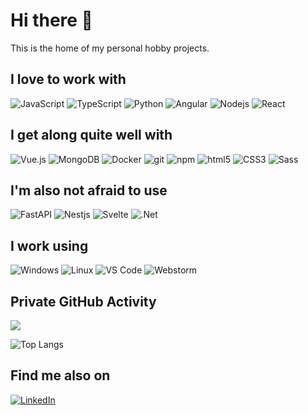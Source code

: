 # Hi there 👋

This is the home of my personal hobby projects.

## I love to work with

<p>
  <img alt="JavaScript" src="https://img.shields.io/badge/JavaScript%20-%23F7DF1E.svg?style=for-the-badge&logo=javascript&logoColor=black" />
  <img alt="TypeScript" src="https://img.shields.io/badge/-TypeScript-3178C6?style=for-the-badge&logo=typescript&logoColor=white">
  <img alt="Python" src="https://img.shields.io/badge/Python%20-%2314354C.svg?style=for-the-badge&logo=python&logoColor=white" />
  <img alt="Angular" src="https://img.shields.io/badge/-Angular-DD0031?style=for-the-badge&logo=angular&logoColor=white" />
  <img alt="Nodejs" src="https://img.shields.io/badge/-Nodejs-43853d?style=for-the-badge&logo=Node.js&logoColor=white" />
  <img alt="React" src="https://img.shields.io/badge/-React-45b8d8?style=for-the-badge&logo=react&logoColor=white" />
</p>

## I get along quite well with

<p>
  <img alt="Vue.js" src="https://img.shields.io/badge/-Vue.js-4FC08D?style=for-the-badge&logo=vue.js&logoColor=white" />
  <img alt="MongoDB" src="https://img.shields.io/badge/-MongoDB-47A248?style=for-the-badge&logo=MongoDB&logoColor=white" />
  <img alt="Docker" src="https://img.shields.io/badge/-Docker-46a2f1?style=for-the-badge&logo=docker&logoColor=white" />
  <img alt="git" src="https://img.shields.io/badge/-Git-F05032?style=for-the-badge&logo=git&logoColor=white" />
  <img alt="npm" src="https://img.shields.io/badge/-NPM-CB3837?style=for-the-badge&logo=npm&logoColor=white" />
  <img alt="html5" src="https://img.shields.io/badge/-HTML5-E34F26?style=for-the-badge&logo=html5&logoColor=white" />
  <img alt="CSS3" src="https://img.shields.io/badge/CSS3%20-%231572B6.svg?style=for-the-badge&logo=css3&logoColor=white" />
  <img alt="Sass" src="https://img.shields.io/badge/-Sass-CC6699?style=for-the-badge&logo=sass&logoColor=white" />
</p>

## I'm also not afraid to use

<p>
  <img alt="FastAPI" src="https://img.shields.io/badge/FastAPI%20-%2300C7B7.svg?style=for-the-badge&logo=fastapi&logoColor=white" />
  <img alt="Nestjs" src="https://img.shields.io/badge/-NestJs-E0234E?style=for-the-badge&logo=NestJS&logoColor=white" />
  <img alt="Svelte" src="https://img.shields.io/badge/-Svelte-E34613?style=for-the-badge&logo=Svelte&logoColor=white" />
  <img alt=".Net" src="https://img.shields.io/badge/-.Net-512BD4?style=for-the-badge&logo=.net&logoColor=white" />
</p>

## I work using

<p>
  <img alt="Windows" src="https://img.shields.io/badge/Windows-99ccff?style=for-the-badge&logo=Windows&logoColor=white" />
  <img alt="Linux" src="https://img.shields.io/badge/-Linux-FCC624?style=for-the-badge&logo=Linux&logoColor=white" />
  <img alt="VS Code" src="https://img.shields.io/badge/VS%20Code%20-%23007ACC.svg?style=for-the-badge&logo=visual-studio-code&logoColor=white" />
  <img alt="Webstorm" src="https://img.shields.io/badge/-Webstorm-000000?style=for-the-badge&logo=Webstorm&logoColor=white" />
</p>

## Private GitHub Activity

<img  src="https://github-readme-streak-stats.herokuapp.com/?user=kinpeter&theme=dark" width="auto" >

![Top Langs](https://github-readme-stats.vercel.app/api/top-langs/?username=kinpeter&layout=compact)

## Find me also on

<p>
  <a href="https://www.linkedin.com/in/peter-kin/">
  <img alt="LinkedIn" src="https://img.shields.io/badge/LinkedIn-0077B5?style=for-the-badge&logo=linkedin&logoColor=white" />
  </a>
</p>

<!--
**KinPeter/KinPeter** is a ✨ _special_ ✨ repository because its `README.md` (this file) appears on your GitHub profile.

Here are some ideas to get you started:

- 🔭 I’m currently working on ...
- 🌱 I’m currently learning ...
- 👯 I’m looking to collaborate on ...
- 🤔 I’m looking for help with ...
- 💬 Ask me about ...
- 📫 How to reach me: ...
- 😄 Pronouns: ...
- ⚡ Fun fact: ...
-->
